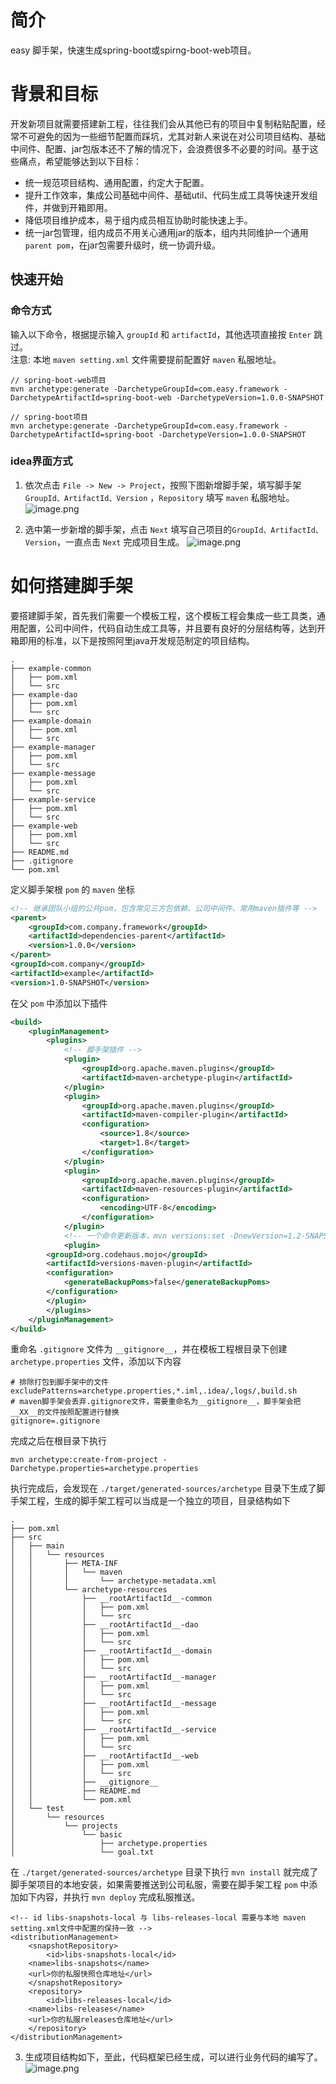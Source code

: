 # 简介
easy 脚手架，快速生成spring-boot或spirng-boot-web项目。

# 背景和目标
开发新项目就需要搭建新工程，往往我们会从其他已有的项目中复制粘贴配置，经常不可避免的因为一些细节配置而踩坑，尤其对新人来说在对公司项目结构、基础中间件、配置、jar包版本还不了解的情况下，会浪费很多不必要的时间。基于这些痛点，希望能够达到以下目标：
* 统一规范项目结构、通用配置，约定大于配置。
* 提升工作效率，集成公司基础中间件、基础util、代码生成工具等快速开发组件，并做到开箱即用。
* 降低项目维护成本，易于组内成员相互协助时能快速上手。
* 统一jar包管理，组内成员不用关心通用jar的版本，组内共同维护一个通用 `parent pom`，在jar包需要升级时，统一协调升级。

## 快速开始
### 命令方式
输入以下命令，根据提示输入 `groupId` 和 `artifactId`，其他选项直接按 `Enter` 跳过。<br>
注意: 本地 `maven setting.xml` 文件需要提前配置好 `maven` 私服地址。
```
// spring-boot-web项目
mvn archetype:generate -DarchetypeGroupId=com.easy.framework -DarchetypeArtifactId=spring-boot-web -DarchetypeVersion=1.0.0-SNAPSHOT

// spring-boot项目
mvn archetype:generate -DarchetypeGroupId=com.easy.framework -DarchetypeArtifactId=spring-boot -DarchetypeVersion=1.0.0-SNAPSHOT
```

### idea界面方式
1. 依次点击 `File -> New -> Project`，按照下图新增脚手架，填写脚手架 `GroupId、ArtifactId、Version`  ，`Repository` 填写 `maven` 私服地址。
![image.png](https://upload-images.jianshu.io/upload_images/17337828-388b16a32cc010de.png?imageMogr2/auto-orient/strip%7CimageView2/2/w/1240)

2. 选中第一步新增的脚手架，点击 `Next` 填写自己项目的`GroupId、ArtifactId、Version`，一直点击 `Next` 完成项目生成。
![image.png](https://upload-images.jianshu.io/upload_images/17337828-a5f15ef174438973.png?imageMogr2/auto-orient/strip%7CimageView2/2/w/1240)


# 如何搭建脚手架
要搭建脚手架，首先我们需要一个模板工程，这个模板工程会集成一些工具类，通用配置，公司中间件，代码自动生成工具等，并且要有良好的分层结构等，达到开箱即用的标准，以下是按照阿里java开发规范制定的项目结构。
```
.
├── example-common
│   ├── pom.xml
│   └── src
├── example-dao
│   ├── pom.xml
│   └── src
├── example-domain
│   ├── pom.xml
│   └── src
├── example-manager
│   ├── pom.xml
│   └── src
├── example-message
│   ├── pom.xml
│   └── src
├── example-service
│   ├── pom.xml
│   └── src
├── example-web
│   ├── pom.xml
│   └── src
├── README.md
├── .gitignore
└── pom.xml
```
定义脚手架根 `pom` 的 `maven` 坐标
```xml
<!-- 继承团队小组的公共pom，包含常见三方包依赖、公司中间件、常用maven插件等 -->
<parent>
    <groupId>com.company.framework</groupId>
    <artifactId>dependencies-parent</artifactId>
    <version>1.0.0</version>
</parent>
<groupId>com.company</groupId>
<artifactId>example</artifactId>
<version>1.0-SNAPSHOT</version>
```
在父 `pom` 中添加以下插件
```xml
<build>
    <pluginManagement>
        <plugins>
            <!-- 脚手架插件 -->
            <plugin>
                <groupId>org.apache.maven.plugins</groupId>
                <artifactId>maven-archetype-plugin</artifactId>
            </plugin>
            <plugin>
                <groupId>org.apache.maven.plugins</groupId>
                <artifactId>maven-compiler-plugin</artifactId>
                <configuration>
                    <source>1.8</source>
                    <target>1.8</target>
                </configuration>
            </plugin>
            <plugin>
                <groupId>org.apache.maven.plugins</groupId>
                <artifactId>maven-resources-plugin</artifactId>
                <configuration>
                    <encoding>UTF-8</encoding>
                </configuration>
            </plugin>
            <!-- 一个命令更新版本，mvn versions:set -DnewVersion=1.2-SNAPSHOT -->
            <plugin>
		<groupId>org.codehaus.mojo</groupId>
		<artifactId>versions-maven-plugin</artifactId>
		<configuration>
		    <generateBackupPoms>false</generateBackupPoms>
		</configuration>
	    </plugin>
        </plugins>
    </pluginManagement>
</build>
```

重命名 `.gitignore` 文件为 `__gitignore__`，并在模板工程根目录下创建 `archetype.properties` 文件，添加以下内容
```
# 排除打包到脚手架中的文件
excludePatterns=archetype.properties,*.iml,.idea/,logs/,build.sh
# maven脚手架会丢弃.gitignore文件，需要重命名为__gitignore__，脚手架会把__XX__的文件按照配置进行替换
gitignore=.gitignore
```
完成之后在根目录下执行
```
mvn archetype:create-from-project -Darchetype.properties=archetype.properties
```
执行完成后，会发现在 `./target/generated-sources/archetype` 目录下生成了脚手架工程，生成的脚手架工程可以当成是一个独立的项目，目录结构如下
```
.
├── pom.xml
├── src
│   ├── main
│   │   └── resources
│   │       ├── META-INF
│   │       │   └── maven
│   │       │       └── archetype-metadata.xml
│   │       └── archetype-resources
│   │           ├── __rootArtifactId__-common
│   │           │   ├── pom.xml
│   │           │   └── src
│   │           ├── __rootArtifactId__-dao
│   │           │   ├── pom.xml
│   │           │   └── src
│   │           ├── __rootArtifactId__-domain
│   │           │   ├── pom.xml
│   │           │   └── src
│   │           ├── __rootArtifactId__-manager
│   │           │   ├── pom.xml
│   │           │   └── src
│   │           ├── __rootArtifactId__-message
│   │           │   ├── pom.xml
│   │           │   └── src
│   │           ├── __rootArtifactId__-service
│   │           │   ├── pom.xml
│   │           │   └── src
│   │           ├── __rootArtifactId__-web
│   │           │   ├── pom.xml
│   │           │   └── src
│   │           ├── __gitignore__
│   │           ├── README.md
│   │           └── pom.xml
│   └── test
│       └── resources
│           └── projects
│               └── basic
│                   ├── archetype.properties
│                   └── goal.txt
```
在 `./target/generated-sources/archetype` 目录下执行 `mvn install` 就完成了脚手架项目的本地安装，如果需要推送到公司私服，需要在脚手架工程 `pom` 中添加如下内容，并执行 `mvn deploy` 完成私服推送。
```
<!-- id libs-snapshots-local 与 libs-releases-local 需要与本地 maven setting.xml文件中配置的保持一致 -->
<distributionManagement>
    <snapshotRepository>
        <id>libs-snapshots-local</id>
	<name>libs-snapshots</name>
	<url>你的私服快照仓库地址</url>
    </snapshotRepository>
    <repository>
        <id>libs-releases-local</id>
	<name>libs-releases</name>
	<url>你的私服releases仓库地址</url>
    </repository>
</distributionManagement>
```

3. 生成项目结构如下，至此，代码框架已经生成，可以进行业务代码的编写了。
![image.png](https://upload-images.jianshu.io/upload_images/17337828-65920342b76b6057.png?imageMogr2/auto-orient/strip%7CimageView2/2/w/1240)
